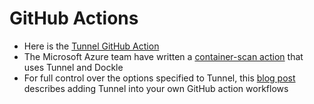 # GitHub Actions

- Here is the [Tunnel GitHub Action][action]
- The Microsoft Azure team have written a [container-scan action][azure] that uses Tunnel and Dockle
- For full control over the options specified to Tunnel, this [blog post][blog] describes adding Tunnel into your own GitHub action workflows

[action]: https://github.com/khulnasoft/tunnel-action
[azure]: https://github.com/Azure/container-scan
[blog]: https://blog.khulnasoft.com/devsecops-with-tunnel-github-actions
